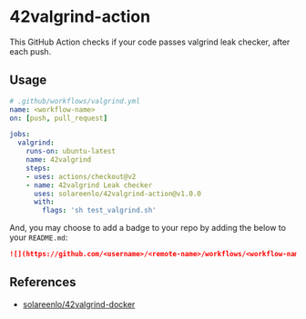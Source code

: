 # 42valgrind-action
This GitHub Action checks if your code passes valgrind leak checker, after each push.

## Usage
```yml
# .github/workflows/valgrind.yml
name: <workflow-name>
on: [push, pull_request]

jobs:
  valgrind:
    runs-on: ubuntu-latest
    name: 42valgrind
    steps:
    - uses: actions/checkout@v2
    - name: 42valgrind Leak checker
      uses: solareenlo/42valgrind-action@v1.0.0
      with:
        flags: 'sh test_valgrind.sh'
```

And, you may choose to add a badge to your repo by adding the below to your `README.md`:
```markdown
![](https://github.com/<username>/<remote-name>/workflows/<workflow-name>/badge.svg)
```

## References
- [solareenlo/42valgrind-docker](https://github.com/solareenlo/42valgrind-docker)
